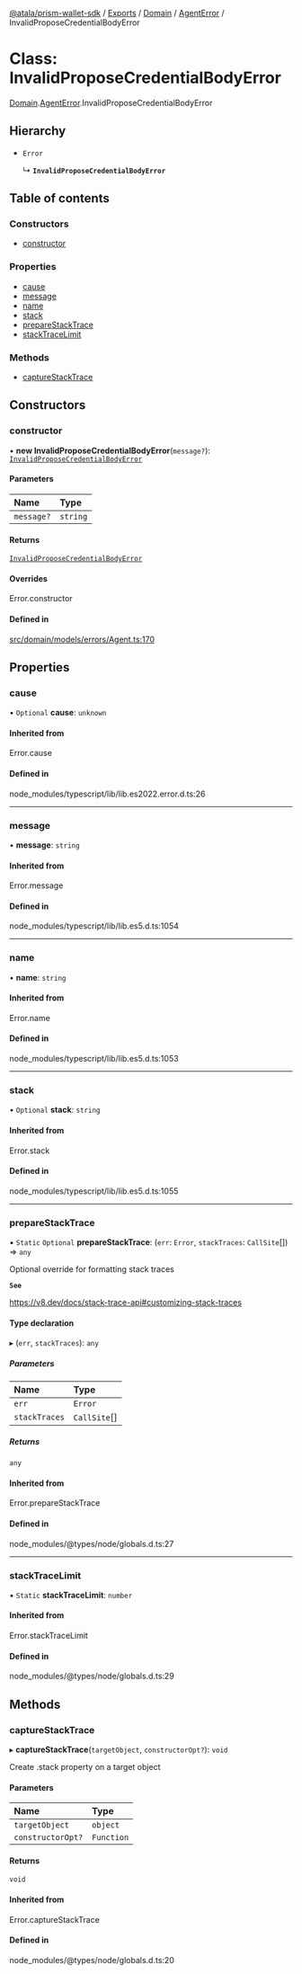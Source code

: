[@atala/prism-wallet-sdk](../README.md) / [Exports](../modules.md) / [Domain](../modules/Domain.md) / [AgentError](../modules/Domain.AgentError.md) / InvalidProposeCredentialBodyError

# Class: InvalidProposeCredentialBodyError

[Domain](../modules/Domain.md).[AgentError](../modules/Domain.AgentError.md).InvalidProposeCredentialBodyError

## Hierarchy

- `Error`

  ↳ **`InvalidProposeCredentialBodyError`**

## Table of contents

### Constructors

- [constructor](Domain.AgentError.InvalidProposeCredentialBodyError.md#constructor)

### Properties

- [cause](Domain.AgentError.InvalidProposeCredentialBodyError.md#cause)
- [message](Domain.AgentError.InvalidProposeCredentialBodyError.md#message)
- [name](Domain.AgentError.InvalidProposeCredentialBodyError.md#name)
- [stack](Domain.AgentError.InvalidProposeCredentialBodyError.md#stack)
- [prepareStackTrace](Domain.AgentError.InvalidProposeCredentialBodyError.md#preparestacktrace)
- [stackTraceLimit](Domain.AgentError.InvalidProposeCredentialBodyError.md#stacktracelimit)

### Methods

- [captureStackTrace](Domain.AgentError.InvalidProposeCredentialBodyError.md#capturestacktrace)

## Constructors

### constructor

• **new InvalidProposeCredentialBodyError**(`message?`): [`InvalidProposeCredentialBodyError`](Domain.AgentError.InvalidProposeCredentialBodyError.md)

#### Parameters

| Name | Type |
| :------ | :------ |
| `message?` | `string` |

#### Returns

[`InvalidProposeCredentialBodyError`](Domain.AgentError.InvalidProposeCredentialBodyError.md)

#### Overrides

Error.constructor

#### Defined in

[src/domain/models/errors/Agent.ts:170](https://github.com/hyperledger/identus-edge-agent-sdk-ts/blob/c632f0efed4b3d905476bd3d4312ebd50a8d0a12/src/domain/models/errors/Agent.ts#L170)

## Properties

### cause

• `Optional` **cause**: `unknown`

#### Inherited from

Error.cause

#### Defined in

node_modules/typescript/lib/lib.es2022.error.d.ts:26

___

### message

• **message**: `string`

#### Inherited from

Error.message

#### Defined in

node_modules/typescript/lib/lib.es5.d.ts:1054

___

### name

• **name**: `string`

#### Inherited from

Error.name

#### Defined in

node_modules/typescript/lib/lib.es5.d.ts:1053

___

### stack

• `Optional` **stack**: `string`

#### Inherited from

Error.stack

#### Defined in

node_modules/typescript/lib/lib.es5.d.ts:1055

___

### prepareStackTrace

▪ `Static` `Optional` **prepareStackTrace**: (`err`: `Error`, `stackTraces`: `CallSite`[]) => `any`

Optional override for formatting stack traces

**`See`**

https://v8.dev/docs/stack-trace-api#customizing-stack-traces

#### Type declaration

▸ (`err`, `stackTraces`): `any`

##### Parameters

| Name | Type |
| :------ | :------ |
| `err` | `Error` |
| `stackTraces` | `CallSite`[] |

##### Returns

`any`

#### Inherited from

Error.prepareStackTrace

#### Defined in

node_modules/@types/node/globals.d.ts:27

___

### stackTraceLimit

▪ `Static` **stackTraceLimit**: `number`

#### Inherited from

Error.stackTraceLimit

#### Defined in

node_modules/@types/node/globals.d.ts:29

## Methods

### captureStackTrace

▸ **captureStackTrace**(`targetObject`, `constructorOpt?`): `void`

Create .stack property on a target object

#### Parameters

| Name | Type |
| :------ | :------ |
| `targetObject` | `object` |
| `constructorOpt?` | `Function` |

#### Returns

`void`

#### Inherited from

Error.captureStackTrace

#### Defined in

node_modules/@types/node/globals.d.ts:20

